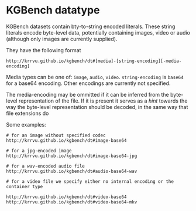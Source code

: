 # KGBench datatype

KGBench datasets contain bty-to-string encoded literals. These string literals encode byte-level data, potentially containing images, video or audio (although only images are currently supplied).

 They have the following format

```http://krrvu.github.io/kgbench/dt#[media]-[string-encoding][-media-encoding]```

Media types can be one of: `image`, `audio`, `video`. `string-encoding` is `base64` for a base64 encoding. Other encodings are currently not specified.

The media-encoding may be ommitted if it can be inferred from the byte-level representation of the file. If it is present 
it serves as a _hint_ towards the way the byte-level representation should be decoded, in the same way that file extensions do

Some examples:
```
# for an image without specified codec
http://krrvu.github.io/kgbench/dt#image-base64

# for a jpg-encoded image
http://krrvu.github.io/kgbench/dt#image-base64-jpg

# for a wav-encoded audio file
http://krrvu.github.io/kgbench/dt#audio-base64-wav

# for a video file we specify either no internal encoding or the container type

http://krrvu.github.io/kgbench/dt#video-base64
http://krrvu.github.io/kgbench/dt#video-base64-mkv
```

